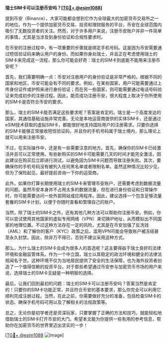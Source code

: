 **瑞士SIM卡可以注册币安吗？[[TG💪+ @esim1088](https://t.me/s/esim1088)]**

提到币安（Binance），大家可能都会想到它作为全球最大的加密货币交易所之一的地位。作为一个提供加密货币交易、投资和理财服务的平台，币安在全球范围内吸引了无数投资者的关注。然而，对于许多用户来说，注册币安账户并非一件简单的事情，尤其是当涉及到身份验证和合规性要求时。

在币安的注册过程中，有一项重要的步骤就是绑定手机号码。这是因为币安需要通过短信验证码来确认用户的身份。而如果你身处瑞士，并且正在考虑使用瑞士的SIM卡来完成这一流程，那么你可能会好奇：瑞士的SIM卡到底能不能用来注册币安呢？

首先，我们需要明确一点：币安对注册用户的身份验证是非常严格的。根据不同的国家和地区，币安可能会有不同的要求。例如，在某些国家，用户可能需要通过上传身份证件或护照来进行身份验证；而在另一些国家，则可能需要通过电话号码验证来完成初步的注册过程。因此，能否成功注册币安，很大程度上取决于你所使用的SIM卡是否符合币安的要求。

那么，瑞士的SIM卡能否满足这些要求呢？答案是肯定的。瑞士是一个高度发达的国家，其通信基础设施非常完善。无论是本地运营商提供的实体SIM卡，还是通过eSIM技术获取的虚拟SIM卡，都能很好地支持国际用户的注册需求。只要你选择的SIM卡能够正常接收短信验证码，并且你的手机号码属于瑞士境内，那么理论上就可以用来注册币安。

不过，在实际操作中，还是有一些需要注意的地方。首先，确保你的SIM卡已经激活并且可以正常使用。有些新购买的SIM卡可能需要几天的时间才能完全激活，因此建议在购买后立即进行测试，以避免因为SIM卡问题而导致注册失败。其次，要确保你的手机号码没有被列入任何黑名单或者限制名单。虽然这种情况比较少见，但为了保险起见，最好提前咨询一下你的运营商。

此外，如果你打算长期使用瑞士的SIM卡来管理币安账户，还需要考虑到数据流量的问题。虽然币安本身并不占用太多的数据流量，但在进行身份验证和日常操作时，你可能需要访问一些外部网站或应用程序。因此，建议选择一个包含足够流量套餐的SIM卡计划，以便于你随时查看和管理自己的账户。

当然，除了瑞士的SIM卡之外，还有其他几种方法可以帮助你注册币安。例如，你可以尝试使用其他国家的虚拟专用网络（VPN）来切换IP地址，从而模拟出不同国家的地理位置。不过这种方法存在一定的风险，尤其是在币安加强了反洗钱（AML）和了解你的客户（KYC）政策之后，滥用VPN可能会导致账户被冻结甚至永久封禁。因此，除非万不得已，否则不建议采用这种方式。

那么，为什么瑞士的SIM卡会成为很多人的首选呢？这主要得益于瑞士良好的法律环境和金融监管体系。作为一个中立国，瑞士以其稳定的政治环境和健全的法律法规闻名于世。这种环境不仅为当地居民提供了安全的生活保障，也为海外投资者创造了一个值得信赖的投资平台。对于那些希望通过币安参与加密货币市场的用户来说，选择瑞士的SIM卡无疑是一种明智的选择。

最后，让我们回到最初的问题：瑞士的SIM卡可以注册币安吗？答案当然是肯定的！只要你的SIM卡功能正常，并且符合币安的基本要求，那么你完全可以利用它顺利完成注册过程。当然，在此之前，你需要做好充分的准备，包括检查SIM卡的状态、确保手机号码可用以及了解相关的法规政策等。

总之，无论你是初学者还是资深玩家，只要掌握了正确的方法和技巧，就能轻松地借助瑞士的SIM卡打开币安的大门。希望本文能为你提供一些有用的参考信息，帮助你在加密货币的世界里迈出坚实的一步！

[[TG💪+ @esim1088](https://t.me/s/esim1088) ![Image](https://i.postimg.cc/4NQfJmqS/Snipaste-2025-05-13-00-14-12.png)]